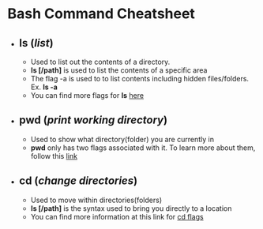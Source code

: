 # **Bash Command Cheatsheet**

- ## **ls** (_list_)
    - Used to list out the contents of a directory.
    - **ls [/path]** is used to list the contents of a specific area
    - The flag -a is used to to list contents including hidden files/folders. Ex. **ls -a**
    - You can find more flags for **ls** [here][ls link]  

- ## **pwd** (_print working directory_)
    
    - Used to show what directory(folder) you are currently in
    - **pwd** only has two flags associated with it. To learn more about them, follow this [link][pwd link]

- ## **cd** (_change directories_)
    - Used to move within directories(folders)
    - **ls [/path]** is the syntax used to bring you directly to a location
    - You can find more information at this link for [cd flags][cd link]






[ls link]: https://www.freecodecamp.org/news/the-linux-ls-command-how-to-list-files-in-a-directory-with-options/
[pwd link]: https://www.geeksforgeeks.org/pwd-command-in-linux-with-examples/#:~:text=pwd%20is%20shell%20built%2Din,This%20command%20has%20two%20flags.
[cd link]: https://www.computerhope.com/unix/ucd.htm